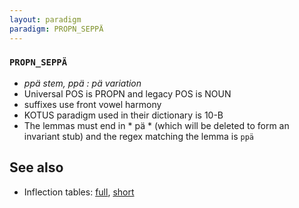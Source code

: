 ```yaml
---
layout: paradigm
paradigm: PROPN_SEPPÄ
---
```

### ` PROPN_SEPPÄ `

* _ppä stem, ppä : pä variation_
* Universal POS is PROPN and legacy POS is NOUN
* suffixes use front vowel harmony
* KOTUS paradigm used in their dictionary is 10-B
* The lemmas must end in * pä * (which will be deleted to form an invariant stub) and the regex matching the lemma is ` ppä `

## See also

* Inflection tables: [full](gen/S/Seppä.html), [short](gen/S/Seppä_wikt.html)

